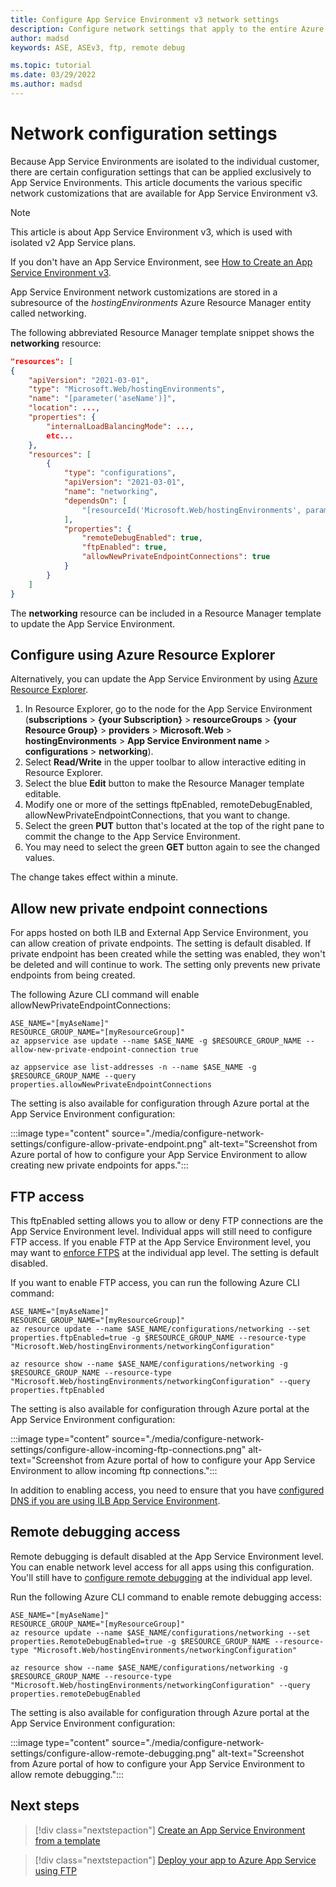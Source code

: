 ```yaml
---
title: Configure App Service Environment v3 network settings
description: Configure network settings that apply to the entire Azure App Service environment. Learn how to do it with Azure Resource Manager templates.
author: madsd
keywords: ASE, ASEv3, ftp, remote debug

ms.topic: tutorial
ms.date: 03/29/2022
ms.author: madsd
---
```


# Network configuration settings

Because App Service Environments are isolated to the individual customer, there are certain configuration settings that can be applied exclusively to App Service Environments. This article documents the various specific network customizations that are available for App Service Environment v3.

> [!NOTE]
> This article is about App Service Environment v3, which is used with isolated v2 App Service plans.

If you don't have an App Service Environment, see [How to Create an App Service Environment v3](./creation.md).

App Service Environment network customizations are stored in a subresource of the *hostingEnvironments* Azure Resource Manager entity called networking.

The following abbreviated Resource Manager template snippet shows the **networking** resource:

```json
"resources": [
{
    "apiVersion": "2021-03-01",
    "type": "Microsoft.Web/hostingEnvironments",
    "name": "[parameter('aseName')]",
    "location": ...,
    "properties": {
        "internalLoadBalancingMode": ...,
        etc...
    },    
    "resources": [
        {
            "type": "configurations",
            "apiVersion": "2021-03-01",
            "name": "networking",
            "dependsOn": [
                "[resourceId('Microsoft.Web/hostingEnvironments', parameters('aseName'))]"
            ],
            "properties": {
                "remoteDebugEnabled": true,
                "ftpEnabled": true,
                "allowNewPrivateEndpointConnections": true
            }
        }
    ]
}
```

The **networking** resource can be included in a Resource Manager template to update the App Service Environment.

## Configure using Azure Resource Explorer
Alternatively, you can update the App Service Environment by using [Azure Resource Explorer](https://resources.azure.com).  

1. In Resource Explorer, go to the node for the App Service Environment (**subscriptions** > **{your Subscription}** > **resourceGroups** > **{your Resource Group}** > **providers** > **Microsoft.Web** > **hostingEnvironments** > **App Service Environment name** > **configurations** > **networking**).
2. Select **Read/Write** in the upper toolbar to allow interactive editing in Resource Explorer.  
3. Select the blue **Edit** button to make the Resource Manager template editable.
4. Modify one or more of the settings ftpEnabled, remoteDebugEnabled, allowNewPrivateEndpointConnections, that you want to change.  
5. Select the green **PUT** button that's located at the top of the right pane to commit the change to the App Service Environment.
6. You may need to select the green **GET** button again to see the changed values.

The change takes effect within a minute.

## Allow new private endpoint connections

For apps hosted on both ILB and External App Service Environment, you can allow creation of private endpoints. The setting is default disabled. If private endpoint has been created while the setting was enabled, they won't be deleted and will continue to work. The setting only prevents new private endpoints from being created.

The following Azure CLI command will enable allowNewPrivateEndpointConnections:

```azurecli
ASE_NAME="[myAseName]"
RESOURCE_GROUP_NAME="[myResourceGroup]"
az appservice ase update --name $ASE_NAME -g $RESOURCE_GROUP_NAME --allow-new-private-endpoint-connection true

az appservice ase list-addresses -n --name $ASE_NAME -g $RESOURCE_GROUP_NAME --query properties.allowNewPrivateEndpointConnections
```

The setting is also available for configuration through Azure portal at the App Service Environment configuration:

:::image type="content" source="./media/configure-network-settings/configure-allow-private-endpoint.png" alt-text="Screenshot from Azure portal of how to configure your App Service Environment to allow creating new private endpoints for apps.":::

## FTP access

This ftpEnabled setting allows you to allow or deny FTP connections are the App Service Environment level. Individual apps will still need to configure FTP access. If you enable FTP at the App Service Environment level, you may want to [enforce FTPS](../deploy-ftp.md?tabs=cli#enforce-ftps) at the individual app level. The setting is default disabled.

If you want to enable FTP access, you can run the following Azure CLI command:

```azurecli
ASE_NAME="[myAseName]"
RESOURCE_GROUP_NAME="[myResourceGroup]"
az resource update --name $ASE_NAME/configurations/networking --set properties.ftpEnabled=true -g $RESOURCE_GROUP_NAME --resource-type "Microsoft.Web/hostingEnvironments/networkingConfiguration"

az resource show --name $ASE_NAME/configurations/networking -g $RESOURCE_GROUP_NAME --resource-type "Microsoft.Web/hostingEnvironments/networkingConfiguration" --query properties.ftpEnabled
```
The setting is also available for configuration through Azure portal at the App Service Environment configuration:

:::image type="content" source="./media/configure-network-settings/configure-allow-incoming-ftp-connections.png" alt-text="Screenshot from Azure portal of how to configure your App Service Environment to allow incoming ftp connections.":::

In addition to enabling access, you need to ensure that you have [configured DNS if you are using ILB App Service Environment](./networking.md#dns-configuration-for-ftp-access).

## Remote debugging access

Remote debugging is default disabled at the App Service Environment level. You can enable network level access for all apps using this configuration. You'll still have to [configure remote debugging](../configure-common.md?tabs=cli#configure-general-settings) at the individual app level.

Run the following Azure CLI command to enable remote debugging access:

```azurecli
ASE_NAME="[myAseName]"
RESOURCE_GROUP_NAME="[myResourceGroup]"
az resource update --name $ASE_NAME/configurations/networking --set properties.RemoteDebugEnabled=true -g $RESOURCE_GROUP_NAME --resource-type "Microsoft.Web/hostingEnvironments/networkingConfiguration"

az resource show --name $ASE_NAME/configurations/networking -g $RESOURCE_GROUP_NAME --resource-type "Microsoft.Web/hostingEnvironments/networkingConfiguration" --query properties.remoteDebugEnabled
```

The setting is also available for configuration through Azure portal at the App Service Environment configuration:

:::image type="content" source="./media/configure-network-settings/configure-allow-remote-debugging.png" alt-text="Screenshot from Azure portal of how to configure your App Service Environment to allow remote debugging.":::

## Next steps

> [!div class="nextstepaction"]
> [Create an App Service Environment from a template](create-from-template.md)

> [!div class="nextstepaction"]
> [Deploy your app to Azure App Service using FTP](../deploy-ftp.md)
